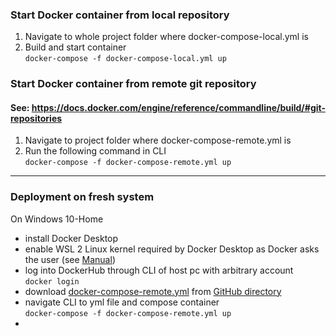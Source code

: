 ### Start Docker container from local repository ###
1. Navigate to whole project folder where docker-compose-local.yml is
2. Build and start container <br>
   ``docker-compose -f docker-compose-local.yml up``


### Start Docker container from remote git repository ###
#### See: https://docs.docker.com/engine/reference/commandline/build/#git-repositories
1. Navigate to project folder where docker-compose-remote.yml is
2. Run the following command in CLI <br>
   ``docker-compose -f docker-compose-remote.yml up``

---
### Deployment on fresh system
On Windows 10-Home
- install Docker Desktop
- enable WSL 2 Linux kernel required by Docker Desktop as Docker asks the user (see [Manual](https://docs.microsoft.com/de-de/windows/wsl/install-manual#step-4---download-the-linux-kernel-update-package))
- log into DockerHub through CLI of host pc with arbitrary account <br>
  ``docker login``
- download [docker-compose-remote.yml](docker-compose-remote.yml) from [GitHub directory](https://github.com/wagerc97/imse-docker/blob/master/docker-compose-remote.yml)
- navigate CLI to yml file and compose container <br>
 ``docker-compose -f docker-compose-remote.yml up``
- 